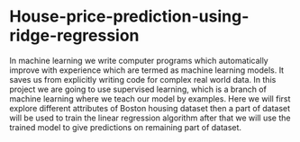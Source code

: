# House-price-prediction-using-ridge-regression
In machine learning we write computer programs which automatically improve with experience which are termed as machine learning models. It saves us from explicitly writing code for complex real world data. In this project we are going to use supervised learning, which is a branch of machine learning where we teach our model by examples. Here we will first explore different attributes of Boston housing dataset then a part of dataset will be used to train the linear regression algorithm after that we will use the trained model to give predictions on remaining part of dataset.

